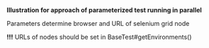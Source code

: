 **Illustration for approach of parameterized test running in parallel**

Parameters determine browser and URL of selenium grid node

**!!!** URLs of nodes should be set in BaseTest#getEnvironments()